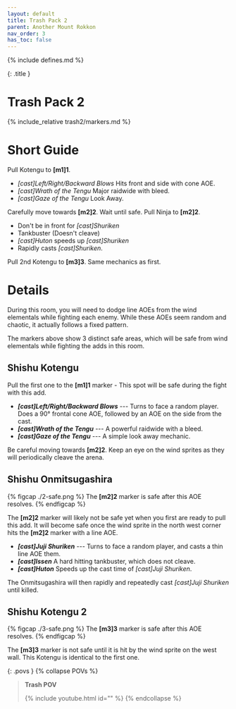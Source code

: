 ```yaml
---
layout: default
title: Trash Pack 2
parent: Another Mount Rokkon
nav_order: 3
has_toc: false
---
```


{% include defines.md %}

{: .title }
# Trash Pack 2

{% include_relative trash2/markers.md %}

# Short Guide

Pull Kotengu to **[m1]1**.

* *[cast]Left/Right/Backward Blows* Hits front and side with cone AOE.
* *[cast]Wrath of the Tengu* Major raidwide with bleed.
* *[cast]Gaze of the Tengu* Look Away.

Carefully move towards **[m2]2**. Wait until safe. Pull Ninja to **[m2]2**.

* Don't be in front for *[cast]Shuriken*
* Tankbuster (Doesn't cleave)
* *[cast]Huton* speeds up *[cast]Shuriken*
* Rapidly casts *[cast]Shuriken*.

Pull 2nd Kotengu to **[m3]3**. Same mechanics as first.

# Details

During this room, you will need to dodge line AOEs from the wind elementals
while fighting each enemy. While these AOEs seem random and chaotic, it actually
follows a fixed pattern.

The markers above show 3 distinct safe areas, which will be safe from wind
elementals while fighting the adds in this room.

## Shishu Kotengu

Pull the first one to the **[m1]1** marker - This spot will be safe during the
fight with this add.

* ***[cast]Left/Right/Backward Blows*** --- Turns to face a random player. Does
  a 90° frontal cone AOE, followed by an AOE on the side from the cast.
* ***[cast]Wrath of the Tengu*** --- A powerful raidwide with a bleed.
* ***[cast]Gaze of the Tengu*** --- A simple look away mechanic.

Be careful moving towards **[m2]2**. Keep an eye on the wind sprites as they
will periodically cleave the arena.

## Shishu Onmitsugashira

{% figcap ./2-safe.png %}
The **[m2]2** marker is safe after this AOE resolves.
{% endfigcap %}

The **[m2]2** marker will likely not be safe yet when you first are ready to
pull this add. It will become safe once the wind sprite in the north west corner
hits the **[m2]2** marker with a line AOE.

* ***[cast]Juji Shuriken*** --- Turns to face a random player, and casts a thin
  line AOE them.
* ***[cast]Issen*** A hard hitting tankbuster, which does not cleave.
* ***[cast]Huton*** Speeds up the cast time of *[cast]Juji Shuriken*.

The Onmitsugashira will then rapidly and repeatedly cast *[cast]Juji Shuriken*
until killed.

## Shishu Kotengu 2

{% figcap ./3-safe.png %}
The **[m3]3** marker is safe after this AOE resolves.
{% endfigcap %}

The **[m3]3** marker is not safe until it is hit by the wind sprite on the west
wall. This Kotengu is identical to the first one.

{: .povs }
{% collapse POVs %}
> **Trash POV**
>
> {% include youtube.html id="" %}
{% endcollapse %}
